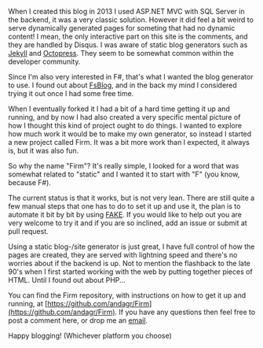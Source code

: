 When I created this blog in 2013 I used ASP.NET MVC with SQL Server in the backend, it was a very classic solution.
However it did feel a bit weird to serve dynamically generated pages for someting that had no dynamic content!
I mean, the only interactive part on this site is the comments, and they are handled by Disqus.
I was aware of static blog generators such as [Jekyll](http://jekyllrb.com/) and [Octopress](http://octopress.org/).
They seem to be somewhat common within the developer community.

Since I'm also very interested in F#, that's what I wanted the blog generator to use. I found out about
[FsBlog](https://github.com/fsprojects/FsBlog), and in the back my mind I considered trying it out once I had some free time. 

When I eventually forked it I had a bit of a hard time getting it up and running, and by now I had also created a very specific
mental picture of how I thought this kind of project ought to do things. I wanted to explore how much work it would be to make
my own generator, so instead I started a new project called Firm. It was a bit more work than I expected, it always is, but it was also fun.

So why the name "Firm"? It's really simple, I looked for a word that was somewhat related to "static" and I wanted it to start with "F"
(you know, because F#).

The current status is that it works, but is not very lean. There are still quite a few manual steps that one has to do to set it up and use it,
the plan is to automate it bit by bit by using [FAKE](https://github.com/fsharp/FAKE). If you would like to help out you are very welcome to
try it and if you are so inclined, add an issue or submit at pull request.

Using a static blog-/site generator is just great, I have full control of how the pages are created, they are served with lightning
speed and there's no worries about if the backend is up. Not to mention the flashback to the late 90's when I first started
working with the web by putting together pieces of HTML. Until I found out about PHP...

You can find the Firm repository, with instructions on how to get it up and running, at
[https://github.com/andagr/Firm](https://github.com/andagr/Firm). If you have any questions then feel free to post a comment here,
or drop me an [email](mailto:andreas@includebrain.com).

Happy blogging! (Whichever platform you choose) 
